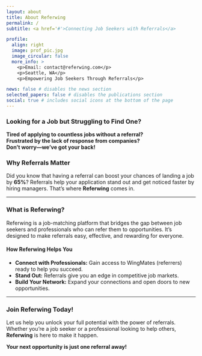 ```yaml
---
layout: about
title: About Referwing
permalink: /
subtitle: <a href='#'>Connecting Job Seekers with Referrals</a>

profile:
  align: right
  image: prof_pic.jpg
  image_circular: false
  more_info: >
    <p>Email: contact@referwing.com</p>
    <p>Seattle, WA</p>
    <p>Empowering Job Seekers Through Referrals</p>

news: false # disables the news section
selected_papers: false # disables the publications section
social: true # includes social icons at the bottom of the page
---
```


### Looking for a Job but Struggling to Find One?

**Tired of applying to countless jobs without a referral?**  
**Frustrated by the lack of response from companies?**  
**Don’t worry—we’ve got your back!**

### **Why Referrals Matter**
Did you know that having a referral can boost your chances of landing a job by **65%**? Referrals help your application stand out and get noticed faster by hiring managers. That’s where **Referwing** comes in.

---

### **What is Referwing?**
Referwing is a job-matching platform that bridges the gap between job seekers and professionals who can refer them to opportunities. It’s designed to make referrals easy, effective, and rewarding for everyone.

#### **How Referwing Helps You**
- **Connect with Professionals:** Gain access to WingMates (referrers) ready to help you succeed.
- **Stand Out:** Referrals give you an edge in competitive job markets.
- **Build Your Network:** Expand your connections and open doors to new opportunities.

---

### **Join Referwing Today!**
Let us help you unlock your full potential with the power of referrals. Whether you’re a job seeker or a professional looking to help others, **Referwing** is here to make it happen.

**Your next opportunity is just one referral away!**
